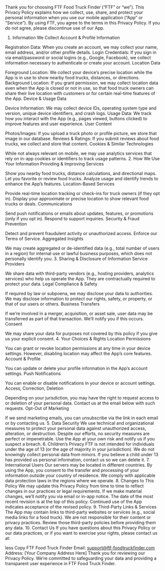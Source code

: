 Thank you for choosing FTF Food Truck Finder (“FTF” or “we”). This Privacy Policy explains how we collect, use, share, and protect your personal information when you use our mobile application (“App” or “Service”). By using FTF, you agree to the terms in this Privacy Policy. If you do not agree, please discontinue use of our App.

1. Information We Collect
Account & Profile Information

Registration Data: When you create an account, we may collect your name, email address, and/or other profile details.
Login Credentials: If you sign in via email/password or social logins (e.g., Google, Facebook), we collect information necessary to authenticate or create your account.
Location Data

Foreground Location: We collect your device’s precise location while the App is in use to show nearby food trucks, distances, or directions.
Background Location: If you grant permission, we may collect location data even when the App is closed or not in use, so that food truck owners can share their live location with customers or for certain real-time features of the App.
Device & Usage Data

Device Information: We may collect device IDs, operating system type and version, unique device identifiers, and crash logs.
Usage Data: We track how you interact with the App (e.g., pages viewed, buttons clicked) to improve features and user experience.
User Content

Photos/Images: If you upload a truck photo or profile picture, we store that image in our database.
Reviews & Ratings: If you submit reviews about food trucks, we collect and store that content.
Cookies & Similar Technologies

While not always relevant on mobile, we may use analytics services that rely on in-app cookies or identifiers to track usage patterns.
2. How We Use Your Information
Providing & Improving Services

Show you nearby food trucks, distance calculations, and directional maps.
Let you favorite or review food trucks.
Analyze usage and identify trends to enhance the App’s features.
Location-Based Services

Provide real-time location tracking or check-ins for truck owners (if they opt in).
Display your approximate or precise location to show relevant food trucks or deals.
Communications

Send push notifications or emails about updates, features, or promotions (only if you opt in).
Respond to support inquiries.
Security & Fraud Prevention

Detect and prevent fraudulent activity or unauthorized access.
Enforce our Terms of Service.
Aggregated Insights

We may create aggregated or de-identified data (e.g., total number of users in a region) for internal use or lawful business purposes, which does not personally identify you.
3. Sharing & Disclosure of Information
Service Providers

We share data with third-party vendors (e.g., hosting providers, analytics services) who help us operate the App. They are contractually required to protect your data.
Legal Compliance & Safety

If required by law or subpoena, we may disclose your data to authorities.
We may disclose information to protect our rights, safety, or property, or that of our users or others.
Business Transfers

If we’re involved in a merger, acquisition, or asset sale, user data may be transferred as part of that transaction. We’ll notify you if this occurs.
Consent

We may share your data for purposes not covered by this policy if you give us your explicit consent.
4. Your Choices & Rights
Location Permissions

You can grant or revoke location permissions at any time in your device settings. However, disabling location may affect the App’s core features.
Account & Profile

You can update or delete your profile information in the App’s account settings.
Push Notifications

You can enable or disable notifications in your device or account settings.
Access, Correction, Deletion

Depending on your jurisdiction, you may have the right to request access to or deletion of your personal data.
Contact us at the email below with such requests.
Opt-Out of Marketing

If we send marketing emails, you can unsubscribe via the link in each email or by contacting us.
5. Data Security
We use technical and organizational measures to protect your personal data against unauthorized access, alteration, or destruction.
Despite our efforts, no security measures are perfect or impenetrable. Use the App at your own risk and notify us if you suspect a breach.
6. Children’s Privacy
FTF is not intended for individuals under the age of 13 (or the age of majority in your jurisdiction).
We do not knowingly collect personal data from minors. If you believe a child under 13 has provided us personal information, contact us so we can delete it.
7. International Users
Our servers may be located in different countries. By using the App, you consent to the transfer and processing of your information outside your country of residence.
We comply with applicable data protection laws in the regions where we operate.
8. Changes to This Policy
We may update this Privacy Policy from time to time to reflect changes in our practices or legal requirements.
If we make material changes, we’ll notify you via email or in-app notice. The date of the most recent revision is at the top of this policy. Continued use of the App indicates acceptance of the revised policy.
9. Third-Party Links & Services
The App may contain links to third-party websites or services (e.g., social media links for a food truck). We are not responsible for their content or privacy practices.
Review those third-party policies before providing them any data.
10. Contact Us
If you have questions about this Privacy Policy or our data practices, or if you want to exercise your rights, please contact us at:

less
Copy
FTF Food Truck Finder
Email: support@ftf-foodtruckfinder.com
Address: [Your Company Address Here]
Thank you for reviewing our Privacy Policy. We’re committed to safeguarding your data and providing a transparent user experience in FTF Food Truck Finder.

